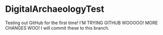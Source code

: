 # DigitalArchaeologyTest
Testing out GitHub for the first time!
I'M TRYING GITHUB WOOOOO!
MORE CHANGES WOO! I will commit these to this branch.
